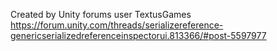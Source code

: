 Created by Unity forums user TextusGames
https://forum.unity.com/threads/serializereference-genericserializedreferenceinspectorui.813366/#post-5597977